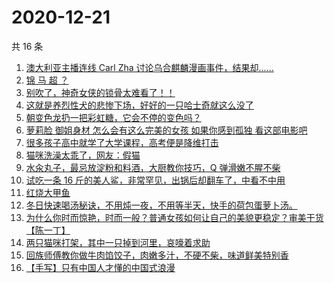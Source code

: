 # 2020-12-21

共 16 条

<!-- BEGIN ZHIHUVIDEO -->
<!-- 最后更新时间 Mon Dec 21 2020 06:09:04 GMT+0800 (CST) -->
1. [澳大利亚主播连线 Carl Zha 讨论乌合麒麟漫画事件，结果却......](https://www.zhihu.com/zvideo/1323993830183047168)
1. [锦 马 超 ？](https://www.zhihu.com/zvideo/1324062640868761600)
1. [别吹了，神奇女侠的锁骨太难看了！！](https://www.zhihu.com/zvideo/1324055490268221440)
1. [这就是养烈性犬的悲惨下场，好好的一只哈士奇就这么没了](https://www.zhihu.com/zvideo/1323736699156221952)
1. [朝变色龙扔一把彩虹糖，它会不停的变色吗？](https://www.zhihu.com/zvideo/1324055772003794944)
1. [萝莉脸 御姐身材 怎么会有这么完美的女孩 如果你感到孤独 看这部电影吧](https://www.zhihu.com/zvideo/1322914500995956736)
1. [很多孩子高中就学了大学课程，高考便是降维打击](https://www.zhihu.com/zvideo/1323763987142598656)
1. [猫咪洗澡太乖了，网友：假猫](https://www.zhihu.com/zvideo/1322842500478631936)
1. [水汆丸子，最忌放淀粉和料酒，大厨教你技巧，Q 弹滑嫩不腥不柴](https://www.zhihu.com/zvideo/1324000323178962944)
1. [试吃一条 16 斤的美人鲨，非常罕见，出锅后却翻车了，中看不中用](https://www.zhihu.com/zvideo/1323717429759729664)
1. [红烧大甲鱼](https://www.zhihu.com/zvideo/1323943448903057408)
1. [冬日快速喝汤秘诀，不用炖一夜，不用等半天，快手的荷包蛋萝卜汤。](https://www.zhihu.com/zvideo/1324044173923295232)
1. [为什么你时而惊艳，时而一般？普通女孩如何让自己的美貌更稳定？审美干货【陈一丁】](https://www.zhihu.com/zvideo/1323957798510620672)
1. [两只猫咪打架，其中一只掉到河里，哀嚎着求助](https://www.zhihu.com/zvideo/1323228936655175680)
1. [回族师傅教你做牛肉馅饺子，肉嫩多汁，不硬不柴，味道鲜美特别香](https://www.zhihu.com/zvideo/1323717197391474688)
1. [【手写】只有中国人才懂的中国式浪漫](https://www.zhihu.com/zvideo/1323719749089042432)
<!-- END ZHIHUVIDEO -->
